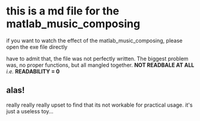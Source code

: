 # this is a md file for the matlab_music_composing

if you want to watch the effect of the matlab_music_composing, please open the exe file directly

have to admit that, the file was not perfectly written. The biggest problem was, no proper functions, but all mangled together.
**NOT READBALE AT ALL**
*i.e.*
**READABILITY = 0**

## alas!
really really really upset to find that its not workable for practical usage.
it's just a useless toy...